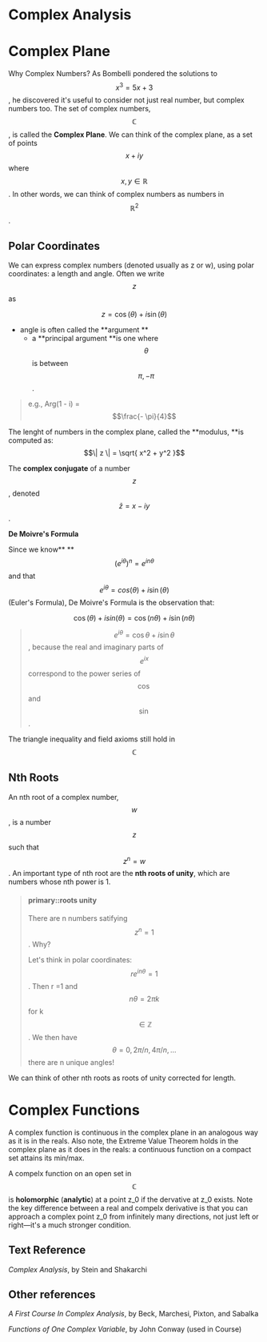 # Complex Analysis

# Complex Plane

Why Complex Numbers? As Bombelli pondered the solutions to $$x^3 = 5x + 3$$, he discovered it's useful to consider not just real number, but complex numbers too. The set of complex numbers, $$\mathbb{C}$$, is called the **Complex Plane**. We can think of the complex plane, as a set of points $$x + i y$$ where $$x, y \in \mathbb{R}$$. In other words, we can think of complex numbers as numbers in $$\mathbb{R}^2$$.

## Polar Coordinates

We can express complex numbers \(denoted usually as z or w\), using polar coordinates: a length and angle. Often we write $$z$$ as

$$z = \cos(\theta) + i \sin(\theta)$$

* angle is often called the **argument **
  * a **principal argument **is one where $$\theta$$ is between $$\pi, -\pi$$.


> e.g., Arg\(1 - i\) = $$\frac{- \pi}{4}$$

The lenght of numbers in the complex plane, called the **modulus, **is computed as: $$\| z \| = \sqrt{ x^2 + y^2 }$$

The **complex conjugate** of a number $$z$$, denoted $$\bar{z} = x - i y$$.

**De Moivre's Formula**

Since we know** **$$(e^{i\theta})^n = e^{i n \theta}$$ and that $$e^{i \theta} = cos(\theta) + i \sin(\theta)$$ \(Euler's Formula\),  De Moivre's Formula is the observation that:

$$\cos(\theta) + i sin(\theta) = \cos(n \theta) + i \sin(n \theta)$$

> $$e^{i \theta} = \cos \theta + i \sin \theta$$, because the real and imaginary parts of $$e^{i x}$$ correspond to the power series of $$\cos$$ and $$\sin$$.

The triangle inequality and field axioms still hold in $$\mathbb{C}$$

## Nth Roots

An nth root of a complex number, $$w$$, is a number $$z$$ such that $$z^n = w$$. An important type of nth root are the **nth roots of unity**, which are numbers whose nth power is 1.

> #### primary::roots unity
> 
> There are n numbers satifying $$z^n = 1$$. Why?
> 
> Let's think in polar coordinates: $$r e^{i n \theta} = 1 $$. Then r =1 and $$n \theta = 2 \pi k $$ for k $$\in \mathbb{Z}$$. We then have $$\theta = 0, 2 \pi / n, 4 \pi / n, \dots$$ there are n unique angles!

We can think of other nth roots as roots of unity corrected for length.

# Complex Functions

A complex function is continuous in the complex plane in an analogous way as it is in the reals. Also note, the Extreme Value Theorem holds in the complex plane as it does in the reals: a continuous function on a compact set attains its min\/max. 

A compelx function on an open set in $$\mathbb{C}$$ is **holomorphic** \(**analytic**\) at a point z\_0 if the dervative at z\_0 exists. Note the key difference between a real and compelx derivative is that you can approach a complex point z\_0 from infinitely many directions, not just left or right—it's a much stronger condition. 





## Text Reference

_Complex Analysis_, by Stein and Shakarchi

## Other references

_A First Course In Complex Analysis_, by Beck, Marchesi, Pixton, and Sabalka

_Functions of One Complex Variable_, by John Conway \(used in Course\)

